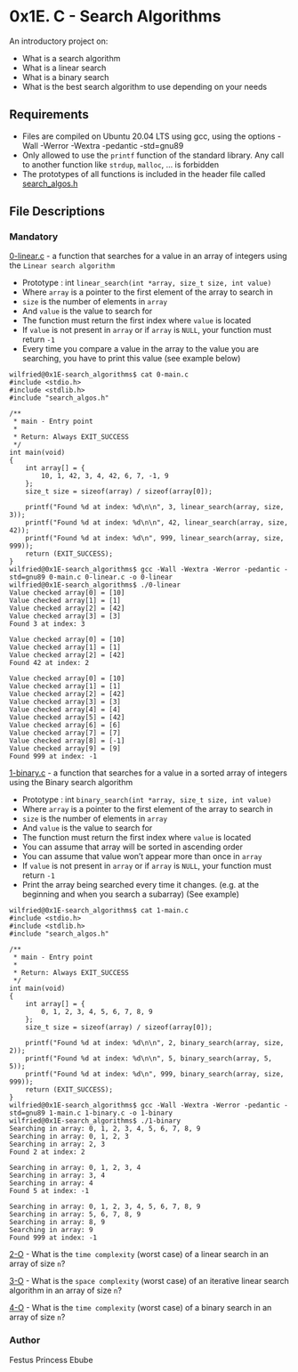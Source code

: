# 0x1E. C - Search Algorithms
An introductory project on:
- What is a search algorithm
- What is a linear search
- What is a binary search
- What is the best search algorithm to use depending on your needs

## Requirements
- Files are compiled on Ubuntu 20.04 LTS using gcc, using the options -Wall -Werror -Wextra -pedantic -std=gnu89
- Only allowed to use the `printf` function of the standard library. Any call to another function like `strdup`, `malloc`, … is forbidden
- The prototypes of all functions is included in the header file called [search_algos.h](./search_algos.h)

## File Descriptions
### Mandatory
[0-linear.c](./0-linear.c) - a function that searches for a value in an array of integers using the `Linear search algorithm`
- Prototype : int `linear_search(int *array, size_t size, int value)`
- Where `array` is a pointer to the first element of the array to search in
- `size` is the number of elements in `array`
- And `value` is the value to search for
- The function must return the first index where `value` is located
- If `value` is not present in `array` or if `array` is `NULL`, your function must return `-1`
- Every time you compare a value in the array to the value you are searching, you have to print this value (see example below)
```
wilfried@0x1E-search_algorithms$ cat 0-main.c 
#include <stdio.h>
#include <stdlib.h>
#include "search_algos.h"

/**
 * main - Entry point
 *
 * Return: Always EXIT_SUCCESS
 */
int main(void)
{
    int array[] = {
        10, 1, 42, 3, 4, 42, 6, 7, -1, 9
    };
    size_t size = sizeof(array) / sizeof(array[0]);

    printf("Found %d at index: %d\n\n", 3, linear_search(array, size, 3));
    printf("Found %d at index: %d\n\n", 42, linear_search(array, size, 42));
    printf("Found %d at index: %d\n", 999, linear_search(array, size, 999));
    return (EXIT_SUCCESS);
}
wilfried@0x1E-search_algorithms$ gcc -Wall -Wextra -Werror -pedantic -std=gnu89 0-main.c 0-linear.c -o 0-linear
wilfried@0x1E-search_algorithms$ ./0-linear 
Value checked array[0] = [10]
Value checked array[1] = [1]
Value checked array[2] = [42]
Value checked array[3] = [3]
Found 3 at index: 3

Value checked array[0] = [10]
Value checked array[1] = [1]
Value checked array[2] = [42]
Found 42 at index: 2

Value checked array[0] = [10]
Value checked array[1] = [1]
Value checked array[2] = [42]
Value checked array[3] = [3]
Value checked array[4] = [4]
Value checked array[5] = [42]
Value checked array[6] = [6]
Value checked array[7] = [7]
Value checked array[8] = [-1]
Value checked array[9] = [9]
Found 999 at index: -1
```

[1-binary.c](./1-binary.c) - a function that searches for a value in a sorted array of integers using the Binary search algorithm
- Prototype : int `binary_search(int *array, size_t size, int value)`
- Where `array` is a pointer to the first element of the array to search in
- `size` is the number of elements in `array`
- And `value` is the value to search for
- The function must return the first index where `value` is located
- You can assume that array will be sorted in ascending order
- You can assume that value won’t appear more than once in `array`
- If `value` is not present in `array` or if `array` is `NULL`, your function must return `-1`
- Print the array being searched every time it changes. (e.g. at the beginning and when you search a subarray) (See example)
```
wilfried@0x1E-search_algorithms$ cat 1-main.c 
#include <stdio.h>
#include <stdlib.h>
#include "search_algos.h"

/**
 * main - Entry point
 *
 * Return: Always EXIT_SUCCESS
 */
int main(void)
{
    int array[] = {
        0, 1, 2, 3, 4, 5, 6, 7, 8, 9
    };
    size_t size = sizeof(array) / sizeof(array[0]);

    printf("Found %d at index: %d\n\n", 2, binary_search(array, size, 2));
    printf("Found %d at index: %d\n\n", 5, binary_search(array, 5, 5));
    printf("Found %d at index: %d\n", 999, binary_search(array, size, 999));
    return (EXIT_SUCCESS);
}
wilfried@0x1E-search_algorithms$ gcc -Wall -Wextra -Werror -pedantic -std=gnu89 1-main.c 1-binary.c -o 1-binary
wilfried@0x1E-search_algorithms$ ./1-binary 
Searching in array: 0, 1, 2, 3, 4, 5, 6, 7, 8, 9
Searching in array: 0, 1, 2, 3
Searching in array: 2, 3
Found 2 at index: 2

Searching in array: 0, 1, 2, 3, 4
Searching in array: 3, 4
Searching in array: 4
Found 5 at index: -1

Searching in array: 0, 1, 2, 3, 4, 5, 6, 7, 8, 9
Searching in array: 5, 6, 7, 8, 9
Searching in array: 8, 9
Searching in array: 9
Found 999 at index: -1
```
[2-O](./2-O) - What is the `time complexity` (worst case) of a linear search in an array of size `n`?

[3-O](./3-O) - What is the `space complexity` (worst case) of an iterative linear search algorithm in an array of size `n`?

[4-O](./4-O) - What is the `time complexity` (worst case) of a binary search in an array of size `n`?

### Author

Festus Princess Ebube 
